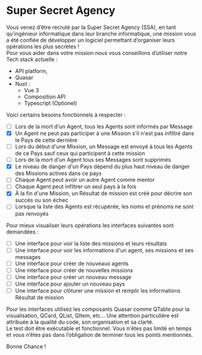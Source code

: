 # Super Secret Agency

Vous venez d’être recruté par la Super Secret Agency (SSA), en tant qu’ingénieur informatique dans leur branche informatique, une mission vous a été confiée de développer un logiciel permettant d’organiser leurs opérations les plus secrètes !   
Pour vous aider dans votre mission nous vous conseillons d’utiliser notre Tech stack actuelle : 
- API platform, 
- Quasar
- Nuxt : 
	- Vue 3 
	- Composition API
	- Typescript (Optionel)

Voici certains besoins fonctionnels à respecter :
- [ ] Lors de la mort d'un Agent, tous les Agents sont informés par Message
- [X] Un Agent ne peut pas participer à une Mission s'il n'est pas infiltré dans le Pays de cette dernière 
- [ ] Lors du début d'une Mission, un Message est envoyé à tous les Agents de ce Pays sauf ceux qui participent à cette mission
- [ ] Lors de la mort d'un Agent tous ses Messages sont supprimés
- [x] Le niveau de danger d'un Pays dépend du plus haut niveau de danger des Missions actives dans ce pays
- [ ] Chaque Agent peut avoir un autre Agent comme mentor 
- [ ] Chaque Agent peut infiltrer un seul pays à la fois
- [x] À la fin d'une Mission, un Résultat de mission est créé pour décrire son succès ou son échec
- [ ] Lorsque la liste des Agents est récupérée, les noms et prénoms ne sont pas renvoyés 

Pour mieux visualiser leurs opérations les interfaces suivantes sont demandées : 

- [ ] Une interface pour voir la liste des missions et leurs résultats
- [ ] Une interface pour voir les informations d'un agent, ses missions et ses messages
- [ ] Une interface pour créer de nouveaux agents
- [ ] Une interface pour créer de nouvelles missions
- [ ] Une interface pour créer un nouveau message
- [ ] Une interface pour ajouter un nouveau pays
- [ ] Une interface pour clôturer une mission et remplir les informations Résultat de mission

Pour les interfaces utilisez les composants Quasar comme QTable pour la visualisation, QCard, QList, QItem, etc…
Une attention particulière est attribuée à la qualité du code, son organisation et sa clarté.  
Le test doit être exécutable et fonctionnel. Vous n'êtes pas limité en temps et vous n’êtes pas dans l’obligation de terminer tous les points mentionnés.  

Bonne Chance !